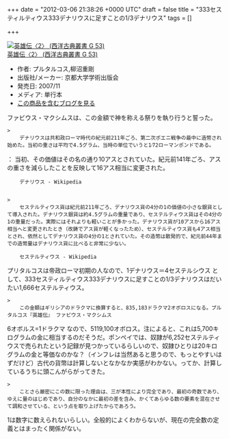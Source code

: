 
+++
date = "2012-03-06 21:38:26 +0000 UTC"
draft = false
title = "333セスティルティウス333デナリウスに足すことの1/3デナリウス"
tags = []

+++
<div class="hatena-asin-detail"><a href="http://www.amazon.co.jp/exec/obidos/ASIN/487698171X/bestylesnet-22/"><img src="http://ecx.images-amazon.com/images/I/31lhzW9yaLL._SL160_.jpg" class="hatena-asin-detail-image" alt="英雄伝〈2〉 (西洋古典叢書 G 53)" title="英雄伝〈2〉 (西洋古典叢書 G 53)"/></a><div class="hatena-asin-detail-info"><a href="http://www.amazon.co.jp/exec/obidos/ASIN/487698171X/bestylesnet-22/">英雄伝〈2〉 (西洋古典叢書 G 53)</a><ul><li><span class="hatena-asin-detail-label">作者:</span> プルタルコス,柳沼重剛</li><li><span class="hatena-asin-detail-label">出版社/メーカー:</span> 京都大学学術出版会</li><li><span class="hatena-asin-detail-label">発売日:</span> 2007/11</li><li><span class="hatena-asin-detail-label">メディア:</span> 単行本</li><li><a href="http://d.hatena.ne.jp/asin/487698171X/bestylesnet-22" target="_blank">この商品を含むブログを見る</a></li></ul></div><div class="hatena-asin-detail-foot"></div></div>ファビウス・マクシムスは、この金額で神を称える祭りを執り行うと誓った。

    >
        デナリウスは共和政ローマ時代の紀元前211年ごろ、第二次ポエニ戦争の最中に造幣され始めた。当初の重さは平均で4.5グラム、当時の単位でいうと1⁄72ローマンポンドである。
：
当初、その価値はその名の通り10アスとされていた。紀元前141年ごろ、アスの重さを減らしたことを反映して16アス相当に変更された。

        デナリウス - Wikipedia
    

    >
        セステルティウス貨は紀元前211年ごろ、デナリウス貨の4分の1の価値の小さな銀貨として導入された。デナリウス銀貨は約4.5グラムの重量であり、セステルティウス貨はその4分の1の重量だった。実際にはそれよりも軽いことが多かった。デナリウス貨が10アスから16アス相当へと変更されたとき（改鋳でアス貨が軽くなったため）、セステルティウス貨も4アス相当とされ、依然としてデナリウス貨の4分の1とされていた。その造幣は散発的で、紀元前44年までの造幣量はデナリウス貨に比べると非常に少ない。

        セステルティウス - Wikipedia
    
プリタルコスは帝政ローマ初期の人なので、1デナリウス＝4セステルシウス として、333セスティルティウス333デナリウスに足すことの1/3デナリウスはだいたい1,666セステルティウス。

    >
        この金額はギリシアのドラクマに換算すると、835,183ドラクマ2オボロスになる。プルタルコス『英雄伝』 ファビウス・マクシムス

    
6オボルス=1ドラクマ なので、5119,100オボロス。注によると、これは5,700キログラムの金に相当するのだそうだ。ポンペイでは、奴隷が6,252セステルティウスで売られたという記録が見つかっているらしいので、奴隷ひとりは20キログラムの金と等価なのかな？（インフレは当然あると思うので、もっとやすいはずだけど）古代の貨幣は計算しないとなかなか実感がわかない。ってか、計算しているうちに頭こんがらがってきた。

    >
        ことさら厳密にこの数に限った理由は、三が本性により完全であり、最初の奇数であり、ゆえに量のはじめであり、自分のなかに最初の差を含み、かくてあらゆる数の要素を混在させて調和させている、という点を取り上げたからであろう。

    
1は数字に数えられないらしい。全般的によくわからないが、現在の完全数の定義とはまったく関係がない。


